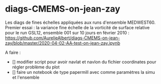 # diags-CMEMS-on-jean-zay

Les diags de fines échelles appliquées aux runs d'ensemble MEDWEST60.
Premier essai : la variance fine échelle de la vorticité de surface relative pour le run GSL12, ensemble 001 sur 10 jours en février 2010 : https://github.com/AurelieAlbert/diags-CMEMS-on-jean-zay/blob/master/2020-04-02-AA-test-on-jean-zay.ipynb

A faire :
 - [] modifier script pour avoir navlat et navlon du fichier coordinates pour régler problème du plot
 - [] faire un notebook de type papermill avec comme paramètres la simu et l'ensemble
